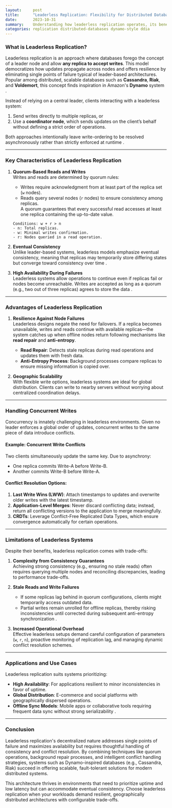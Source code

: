 ```yaml
---
layout:     post    
title:      "Leaderless Replication: Flexibility for Distributed Databases"    
date:       2023-10-31    
summary:    Understanding how leaderless replication operates, its benefits, limitations, and why it suits certain modern distributed systems.    
categories: replication distributed-databases dynamo-style ddia
---
```


### **What is Leaderless Replication?**

Leaderless replication is an approach where databases forego the concept of a leader node and allow **any replica to accept writes**. This model democratizes how updates propagate across nodes and offers resilience by eliminating single points of failure typical of leader-based architectures. Popular among distributed, scalable databases such as **Cassandra**, **Riak**, and **Voldemort**, this concept finds inspiration in Amazon's **Dynamo** system .

Instead of relying on a central leader, clients interacting with a leaderless system:
1. Send writes directly to multiple replicas, or
2. Use a **coordinator node**, which sends updates on the client’s behalf without defining a strict order of operations.

Both approaches intentionally leave write-ordering to be resolved asynchronously rather than strictly enforced at runtime .
   
---  

### **Key Characteristics of Leaderless Replication**

1. **Quorum-Based Reads and Writes**    
   Writes and reads are determined by quorum rules:
    - Writes require acknowledgment from at least part of the replica set (`w` nodes).
    - Reads query several nodes (`r` nodes) to ensure consistency among replicas.    
      A quorum guarantees that every successful read accesses at least one replica containing the up-to-date value.
   ```plaintext  
   Conditions: w + r > n   
   - n: Total replicas.  
   - w: Minimal writes confirmation.  
   - r: Nodes queried in a read operation.  
   ```  

2. **Eventual Consistency**    
   Unlike leader-based systems, leaderless models emphasize eventual consistency, meaning that replicas may temporarily store differing states but converge toward consistency over time .

3. **High Availability During Failures**    
   Leaderless systems allow operations to continue even if replicas fail or nodes become unreachable. Writes are accepted as long as a quorum (e.g., two out of three replicas) agrees to store the data .

---  

### **Advantages of Leaderless Replication**

1. **Resilience Against Node Failures**    
   Leaderless designs negate the need for failovers. If a replica becomes unavailable, writes and reads continue with available replicas—the system catches up when offline nodes return following mechanisms like **read repair** and **anti-entropy**.

    - **Read Repair**: Detects stale replicas during read operations and updates them with fresh data.
    - **Anti-Entropy Process**: Background processes compare replicas to ensure missing information is copied over.

2. **Geographic Scalability**    
   With flexible write options, leaderless systems are ideal for global distribution. Clients can write to nearby servers without worrying about centralized coordination delays.

---  

### **Handling Concurrent Writes**

Concurrency is innately challenging in leaderless environments. Given no leader enforces a global order of updates, concurrent writes to the same piece of data introduce conflicts.

#### Example: Concurrent Write Conflicts
Two clients simultaneously update the same key. Due to asynchrony:
- One replica commits Write-A before Write-B.
- Another commits Write-B before Write-A.

#### Conflict Resolution Options:
1. **Last Write Wins (LWW)**: Attach timestamps to updates and overwrite older writes with the latest timestamp.
2. **Application-Level Merges**: Never discard conflicting data; instead, return all conflicting versions to the application to merge meaningfully.
3. **CRDTs**: Leverage Conflict-Free Replicated Data Types, which ensure convergence automatically for certain operations.

---  

### **Limitations of Leaderless Systems**

Despite their benefits, leaderless replication comes with trade-offs:

1. **Complexity from Consistency Guarantees**    
   Achieving strong consistency (e.g., ensuring no stale reads) often requires querying multiple nodes and reconciling discrepancies, leading to performance trade-offs.

2. **Stale Reads and Write Failures**
    - If some replicas lag behind in quorum configurations, clients might temporarily access outdated data.
    - Partial writes remain unrolled for offline replicas, thereby risking inconsistencies until corrected during subsequent anti-entropy synchronization .

3. **Increased Operational Overhead**    
   Effective leaderless setups demand careful configuration of parameters (`w`, `r`, `n`), proactive monitoring of replication lag, and managing dynamic conflict resolution schemes.

---  

### **Applications and Use Cases**

Leaderless replication suits systems prioritizing:
- **High Availability**: For applications resilient to minor inconsistencies in favor of uptime.
- **Global Distribution**: E-commerce and social platforms with geographically dispersed operations.
- **Offline Sync Models**: Mobile apps or collaborative tools requiring frequent data sync without strong serializability .

---  

### **Conclusion**

Leaderless replication's decentralized nature addresses single points of failure and maximizes availability but requires thoughtful handling of consistency and conflict resolution. By combining techniques like quorum operations, background repair processes, and intelligent conflict handling strategies, systems such as Dynamo-inspired databases (e.g., Cassandra, Riak) succeed in offering scalable, fault-tolerant solutions for modern distributed systems.

This architecture thrives in environments that need to prioritize uptime and low latency but can accommodate eventual consistency. Choose leaderless replication when your workloads demand resilient, geographically distributed architectures with configurable trade-offs.  
